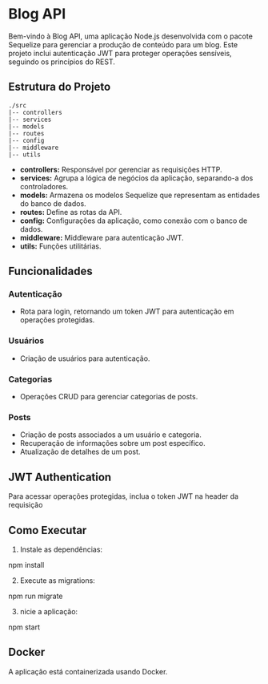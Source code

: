 # Blog API

Bem-vindo à Blog API, uma aplicação Node.js desenvolvida com o pacote Sequelize para gerenciar a produção de conteúdo para um blog. Este projeto inclui autenticação JWT para proteger operações sensíveis, seguindo os princípios do REST.

## Estrutura do Projeto

```
./src
|-- controllers
|-- services
|-- models
|-- routes
|-- config
|-- middleware
|-- utils
```

- **controllers:** Responsável por gerenciar as requisições HTTP.
- **services:** Agrupa a lógica de negócios da aplicação, separando-a dos controladores.
- **models:** Armazena os modelos Sequelize que representam as entidades do banco de dados.
- **routes:** Define as rotas da API.
- **config:** Configurações da aplicação, como conexão com o banco de dados.
- **middleware:** Middleware para autenticação JWT.
- **utils:** Funções utilitárias.

## Funcionalidades

### Autenticação

- Rota para login, retornando um token JWT para autenticação em operações protegidas.

### Usuários

- Criação de usuários para autenticação.

### Categorias

- Operações CRUD para gerenciar categorias de posts.

### Posts

- Criação de posts associados a um usuário e categoria.
- Recuperação de informações sobre um post específico.
- Atualização de detalhes de um post.

## JWT Authentication

Para acessar operações protegidas, inclua o token JWT na header da requisição

## Como Executar

1. Instale as dependências:

npm install

2. Execute as migrations:

npm run migrate

3. nicie a aplicação:

npm start

## Docker

A aplicação está containerizada usando Docker.

